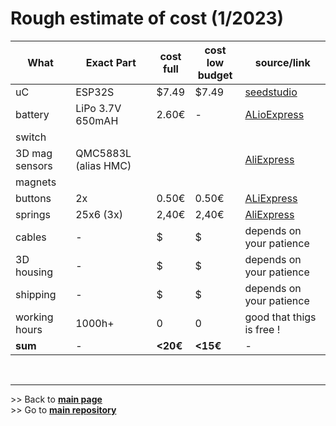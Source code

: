 
# Rough estimate of cost (1/2023)

|What | Exact Part | cost <br>full |cost <br> low budget | source/link |
| --- |  --- |   --- |  --- |  --- |
| uC | ESP32S | $7.49 | $7.49 | [seedstudio](https://www.seeedstudio.com/XIAO-ESP32S3-p-5627.html)
| battery | LiPo 3.7V 650mAH | 2.60€ | - |[ALioExpress](https://de.aliexpress.com/item/4000455115915.html)
| switch | 
| 3D mag sensors | QMC5883L (alias HMC) | | | [AliExpress](https://de.aliexpress.com/item/4000801012342.html)
| magnets |
| buttons | 2x | 0.50€ | 0.50€ |[ALiExpress](https://de.aliexpress.com/item/1005004159746274.html)
| springs | 25x6 (3x) | 2,40€ |2,40€ | [AliExpress](https://de.aliexpress.com/item/1005003764665719.html)
| cables |  - | $ | $ | depends on your patience
| 3D housing | - | $ | $ | depends on your patience
| shipping | - | $ | $ | depends on your patience
| working hours | 1000h+ | 0 | 0 | good that thigs is free !
| **sum** | - | **<20€** | **<15€** | -

<br><hr/> 
\>> Back to  **[main page](index.md)** <br>
\>> Go to **[main repository](https://github.com/BastelBaus/Simple6DSpaceKnob)**
